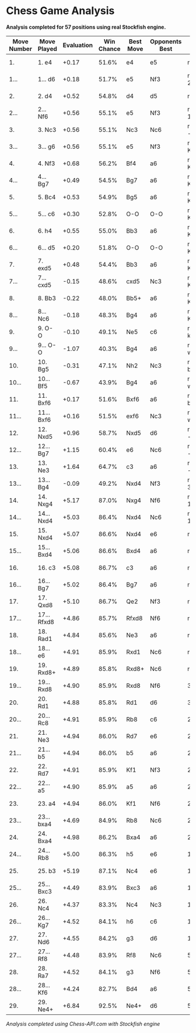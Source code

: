 # Chess Game Analysis

**Analysis completed for 57 positions using real Stockfish engine.**

| Move Number | Move Played | Evaluation | Win Chance | Best Move | Opponents Best | FEN | Continuation |
|-------------|-------------|------------|------------|-----------|----------------|-----|-------------|
| 1. | 1. e4 | +0.17 | 51.6% | e4 | e5 | rnbqkbnr/pppppppp/8/8/4P3/8/PPPP1PPP/RNBQKBNR b KQkq - 0 1 | e7e5 g1f3 b8c6 f1b5 |
| 1... | 1... d6 | +0.18 | 51.7% | e5 | Nf3 | rnbqkbnr/ppp1pppp/3p4/8/4P3/8/PPPP1PPP/RNBQKBNR w KQkq - 0 2 | g1f3 b8c6 f1b5 g8f6 |
| 2. | 2. d4 | +0.52 | 54.8% | d4 | d5 | rnbqkbnr/ppp1pppp/3p4/8/3PP3/8/PPP2PPP/RNBQKBNR b KQkq - 0 2 | e7e5 g1f3 g8f6 b1c3 |
| 2... | 2... Nf6 | +0.56 | 55.1% | e5 | Nf3 | rnbqkb1r/ppp1pppp/3p1n2/8/3PP3/8/PPP2PPP/RNBQKBNR w KQkq - 1 3 | g1f3 g8f6 b1c3 b8c6 |
| 3. | 3. Nc3 | +0.56 | 55.1% | Nc3 | Nc6 | rnbqkb1r/ppp1pppp/3p1n2/8/3PP3/2N5/PPP2PPP/R1BQKBNR b KQkq - 2 3 | e7e5 g1f3 b8d7 h2h3 |
| 3... | 3... g6 | +0.56 | 55.1% | e5 | Nf3 | rnbqkb1r/ppp1pp1p/3p1np1/8/3PP3/2N5/PPP2PPP/R1BQKBNR w KQkq - 0 4 | g1f3 b8d7 h2h3 c7c6 |
| 4. | 4. Nf3 | +0.68 | 56.2% | Bf4 | a6 | rnbqkb1r/ppp1pp1p/3p1np1/8/3PP3/2N2N2/PPP2PPP/R1BQKB1R b KQkq - 1 4 | c7c6 |
| 4... | 4... Bg7 | +0.49 | 54.5% | Bg7 | a6 | rnbqk2r/ppp1ppbp/3p1np1/8/3PP3/2N2N2/PPP2PPP/R1BQKB1R w KQkq - 2 5 | c1g5 h7h6 g5e3 f6g4 |
| 5. | 5. Bc4 | +0.53 | 54.9% | Bg5 | a6 | rnbqk2r/ppp1ppbp/3p1np1/8/2BPP3/2N2N2/PPP2PPP/R1BQK2R b KQkq - 3 5 | d6d5 |
| 5... | 5... c6 | +0.30 | 52.8% | O-O | O-O | rnbqk2r/pp2ppbp/2pp1np1/8/2BPP3/2N2N2/PPP2PPP/R1BQK2R w KQkq - 0 6 | c4b3 c7c5 d4c5 d6c5 |
| 6. | 6. h4 | +0.55 | 55.0% | Bb3 | a6 | rnbqk2r/pp2ppbp/2pp1np1/8/2BPP2P/2N2N2/PPP2PP1/R1BQK2R b KQkq - 0 6 | e8g8 e1g1 c8g4 h2h3 |
| 6... | 6... d5 | +0.20 | 51.8% | O-O | O-O | rnbqk2r/pp2ppbp/2p2np1/3p4/2BPP2P/2N2N2/PPP2PP1/R1BQK2R w KQkq - 0 7 | c4b3 |
| 7. | 7. exd5 | +0.48 | 54.4% | Bb3 | a6 | rnbqk2r/pp2ppbp/2p2np1/3P4/2BP3P/2N2N2/PPP2PP1/R1BQK2R b KQkq - 0 7 | c8g4 e4e5 f6e4 c3e2 |
| 7... | 7... cxd5 | -0.15 | 48.6% | cxd5 | Nc3 | rnbqk2r/pp2ppbp/5np1/3p4/2BP3P/2N2N2/PPP2PP1/R1BQK2R w KQkq - 0 8 |  |
| 8. | 8. Bb3 | -0.22 | 48.0% | Bb5+ | a6 | rnbqk2r/pp2ppbp/5np1/3p4/3P3P/1BN2N2/PPP2PP1/R1BQK2R b KQkq - 1 8 | b8c6 |
| 8... | 8... Nc6 | -0.18 | 48.3% | Bg4 | a6 | r1bqk2r/pp2ppbp/2n2np1/3p4/3P3P/1BN2N2/PPP2PP1/R1BQK2R w KQkq - 2 9 | c1g5 b8c6 g5f6 g7f6 |
| 9. | 9. O-O | -0.10 | 49.1% | Ne5 | c6 | r1bqk2r/pp2ppbp/2n2np1/3p4/3P3P/1BN2N2/PPP2PP1/R1BQ1RK1 b kq - 3 9 |  |
| 9... | 9... O-O | -1.07 | 40.3% | Bg4 | a6 | r1bq1rk1/pp2ppbp/2n2np1/3p4/3P3P/1BN2N2/PPP2PP1/R1BQ1RK1 w - - 4 10 |  |
| 10. | 10. Bg5 | -0.31 | 47.1% | Nh2 | Nc3 | r1bq1rk1/pp2ppbp/2n2np1/3p2B1/3P3P/1BN2N2/PPP2PP1/R2Q1RK1 b - - 5 10 | h7h5 |
| 10... | 10... Bf5 | -0.67 | 43.9% | Bg4 | a6 | r2q1rk1/pp2ppbp/2n2np1/3p1bB1/3P3P/1BN2N2/PPP2PP1/R2Q1RK1 w - - 6 11 | c3e2 |
| 11. | 11. Bxf6 | +0.17 | 51.6% | Bxf6 | a6 | r2q1rk1/pp2ppbp/2n2Bp1/3p1b2/3P3P/1BN2N2/PPP2PP1/R2Q1RK1 b - - 0 11 | e7f6 c3d5 f5e4 d5e3 |
| 11... | 11... Bxf6 | +0.16 | 51.5% | exf6 | Nc3 | r2q1rk1/pp2pp1p/2n2bp1/3p1b2/3P3P/1BN2N2/PPP2PP1/R2Q1RK1 w - - 0 12 | c3d5 f5e4 d5e3 e4f3 |
| 12. | 12. Nxd5 | +0.96 | 58.7% | Nxd5 | d6 | r2q1rk1/pp2pp1p/2n2bp1/3N1b2/3P3P/1B3N2/PPP2PP1/R2Q1RK1 b - - 0 12 |  |
| 12... | 12... Bg7 | +1.15 | 60.4% | e6 | Nc6 | r2q1rk1/pp2ppbp/2n3p1/3N1b2/3P3P/1B3N2/PPP2PP1/R2Q1RK1 w - - 1 13 | d5f6 d8f6 d1d2 a8d8 |
| 13. | 13. Ne3 | +1.64 | 64.7% | c3 | a6 | r2q1rk1/pp2ppbp/2n3p1/5b2/3P3P/1B2NN2/PPP2PP1/R2Q1RK1 b - - 2 13 | f5e4 d5e3 e4f3 d1f3 |
| 13... | 13... Bg4 | -0.09 | 49.2% | Nxd4 | Nf3 | r2q1rk1/pp2ppbp/2n3p1/8/3P2bP/1B2NN2/PPP2PP1/R2Q1RK1 w - - 3 14 | f3d4 d8d4 d1d4 g7d4 |
| 14. | 14. Nxg4 | +5.17 | 87.0% | Nxg4 | Nf6 | r2q1rk1/pp2ppbp/2n3p1/8/3P2NP/1B3N2/PPP2PP1/R2Q1RK1 b - - 0 14 | c6d4 f3d4 g7d4 c2c3 |
| 14... | 14... Nxd4 | +5.03 | 86.4% | Nxd4 | Nc6 | r2q1rk1/pp2ppbp/6p1/8/3n2NP/1B3N2/PPP2PP1/R2Q1RK1 w - - 0 15 | f3d4 g7d4 c2c3 d4g7 |
| 15. | 15. Nxd4 | +5.07 | 86.6% | Nxd4 | e6 | r2q1rk1/pp2ppbp/6p1/8/3N2NP/1B6/PPP2PP1/R2Q1RK1 b - - 0 15 | g7d4 c2c3 d4g7 d1e2 |
| 15... | 15... Bxd4 | +5.06 | 86.6% | Bxd4 | a6 | r2q1rk1/pp2pp1p/6p1/8/3b2NP/1B6/PPP2PP1/R2Q1RK1 w - - 0 16 | c2c3 d4g7 d1e2 e7e6 |
| 16. | 16. c3 | +5.08 | 86.7% | c3 | a6 | r2q1rk1/pp2pp1p/6p1/8/3b2NP/1BP5/PP3PP1/R2Q1RK1 b - - 0 16 | d4b6 d1d8 a8d8 g4e5 |
| 16... | 16... Bg7 | +5.02 | 86.4% | Bg7 | a6 | r2q1rk1/pp2ppbp/6p1/8/6NP/1BP5/PP3PP1/R2Q1RK1 w - - 1 17 | d1e2 e7e6 g2g3 d8b6 |
| 17. | 17. Qxd8 | +5.10 | 86.7% | Qe2 | Nf3 | r2Q1rk1/pp2ppbp/6p1/8/6NP/1BP5/PP3PP1/R4RK1 b - - 0 17 | e7e6 g2g3 d8b6 b3c4 |
| 17... | 17... Rfxd8 | +4.86 | 85.7% | Rfxd8 | Nf6 | r2r2k1/pp2ppbp/6p1/8/6NP/1BP5/PP3PP1/R4RK1 w - - 0 18 | g4e3 b7b5 f1d1 d8d1 |
| 18. | 18. Rad1 | +4.84 | 85.6% | Ne3 | a6 | r2r2k1/pp2ppbp/6p1/8/6NP/1BP5/PP3PP1/3R1RK1 b - - 1 18 | b7b5 f1d1 d8d1 a1d1 |
| 18... | 18... e6 | +4.91 | 85.9% | Rxd1 | Nc6 | r2r2k1/pp3pbp/4p1p1/8/6NP/1BP5/PP3PP1/3R1RK1 w - - 0 19 | f1d1 b7b5 d1d7 e7e6 |
| 19. | 19. Rxd8+ | +4.89 | 85.8% | Rxd8+ | Nc6 | r2R2k1/pp3pbp/4p1p1/8/6NP/1BP5/PP3PP1/5RK1 b - - 0 19 | a8d8 f1d1 d8b8 g2g3 |
| 19... | 19... Rxd8 | +4.90 | 85.9% | Rxd8 | Nf6 | 3r2k1/pp3pbp/4p1p1/8/6NP/1BP5/PP3PP1/5RK1 w - - 0 20 | f1d1 d8b8 g2g3 a7a5 |
| 20. | 20. Rd1 | +4.88 | 85.8% | Rd1 | d6 | 3r2k1/pp3pbp/4p1p1/8/6NP/1BP5/PP3PP1/3R2K1 b - - 1 20 | d8b8 g2g3 a7a5 g4e3 |
| 20... | 20... Rc8 | +4.91 | 85.9% | Rb8 | c6 | 2r3k1/pp3pbp/4p1p1/8/6NP/1BP5/PP3PP1/3R2K1 w - - 2 21 | g2g3 b7b5 g4e3 a7a5 |
| 21. | 21. Ne3 | +4.94 | 86.0% | Rd7 | e6 | 2r3k1/pp3pbp/4p1p1/8/7P/1BP1N3/PP3PP1/3R2K1 b - - 3 21 | c8b8 g1f1 g8f8 g2g3 |
| 21... | 21... b5 | +4.94 | 86.0% | b5 | a6 | 2r3k1/p4pbp/4p1p1/1p6/7P/1BP1N3/PP3PP1/3R2K1 w - - 0 22 | d1d7 a7a5 g1f1 c8b8 |
| 22. | 22. Rd7 | +4.91 | 85.9% | Kf1 | Nf3 | 2r3k1/p2R1pbp/4p1p1/1p6/7P/1BP1N3/PP3PP1/6K1 b - - 1 22 | a7a5 d1d7 a5a4 b3d1 |
| 22... | 22... a5 | +4.90 | 85.9% | a5 | a6 | 2r3k1/3R1pbp/4p1p1/pp6/7P/1BP1N3/PP3PP1/6K1 w - - 0 23 | g1f1 a5a4 b3d1 a4a3 |
| 23. | 23. a4 | +4.94 | 86.0% | Kf1 | Nf6 | 2r3k1/3R1pbp/4p1p1/pp6/P6P/1BP1N3/1P3PP1/6K1 b - - 0 23 | c8b8 g2g3 g7f6 b3d1 |
| 23... | 23... bxa4 | +4.69 | 84.9% | Rb8 | Nc6 | 2r3k1/3R1pbp/4p1p1/p7/p6P/1BP1N3/1P3PP1/6K1 w - - 0 24 | e3d1 b5b4 b3c2 b4c3 |
| 24. | 24. Bxa4 | +4.98 | 86.2% | Bxa4 | a6 | 2r3k1/3R1pbp/4p1p1/p7/B6P/2P1N3/1P3PP1/6K1 b - - 0 24 | g7f6 g2g3 h7h5 g1f1 |
| 24... | 24... Rb8 | +5.00 | 86.3% | h5 | e6 | 1r4k1/3R1pbp/4p1p1/p7/B6P/2P1N3/1P3PP1/6K1 w - - 1 25 | g1f1 g7f6 g2g3 g6g5 |
| 25. | 25. b3 | +5.19 | 87.1% | Nc4 | e6 | 1r4k1/3R1pbp/4p1p1/p7/B6P/1PP1N3/5PP1/6K1 b - - 0 25 | g7f6 g2g3 g6g5 h4g5 |
| 25... | 25... Bxc3 | +4.49 | 83.9% | Bxc3 | a6 | 1r4k1/3R1p1p/4p1p1/p7/B6P/1Pb1N3/5PP1/6K1 w - - 0 26 | e3c4 c3f6 g2g3 b8a8 |
| 26. | 26. Nc4 | +4.37 | 83.3% | Nc4 | Nc3 | 1r4k1/3R1p1p/4p1p1/p7/B1N4P/1Pb5/5PP1/6K1 b - - 1 26 | b8c8 c4d6 c8f8 g2g3 |
| 26... | 26... Kg7 | +4.52 | 84.1% | h6 | c6 | 1r6/3R1pkp/4p1p1/p7/B1N4P/1Pb5/5PP1/6K1 w - - 2 27 | g2g3 b8c8 c4d6 c8f8 |
| 27. | 27. Nd6 | +4.55 | 84.2% | g3 | d6 | 1r6/3R1pkp/3Np1p1/p7/B6P/1Pb5/5PP1/6K1 b - - 3 27 | h7h6 g1g2 b8f8 d7d3 |
| 27... | 27... Rf8 | +4.48 | 83.9% | Rf8 | Nc6 | 5r2/3R1pkp/3Np1p1/p7/B6P/1Pb5/5PP1/6K1 w - - 4 28 | d6b7 g7f6 b7d8 h7h6 |
| 28. | 28. Ra7 | +4.52 | 84.1% | g3 | Nf6 | 5r2/R4pkp/3Np1p1/p7/B6P/1Pb5/5PP1/6K1 b - - 5 28 | h7h6 g1g2 g7g8 d6b7 |
| 28... | 28... Kf6 | +4.24 | 82.7% | Bd4 | a6 | 5r2/R4p1p/3Npkp1/p7/B6P/1Pb5/5PP1/6K1 w - - 6 29 | a7d7 d4e5 d6c4 e5c3 |
| 29. | 29. Ne4+ | +6.84 | 92.5% | Ne4+ | d6 | 5r2/R4p1p/4pkp1/p7/B3N2P/1Pb5/5PP1/6K1 b - - 7 29 | f6g7 e4c3 h7h6 c3e4 |

*Analysis completed using Chess-API.com with Stockfish engine*
